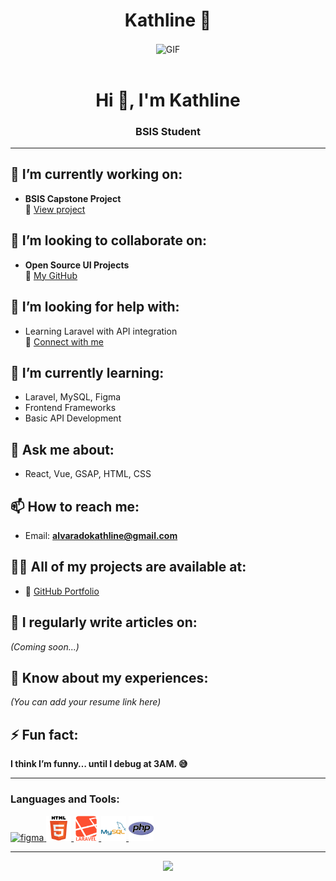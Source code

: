 <h1 align="center">Kathline 👋</h1>

<div align="center">
  <img height="300" width="700" alt="GIF" align="center" src="https://github.com/Xx-Ashutosh-xX/Xx-Ashutosh-xX/blob/master/assets/208593.gif">
</div>

</br>

<h1 align="center">Hi 👋, I'm Kathline</h1>
<h3 align="center">BSIS Student</h3>

---

## 🔭 I’m currently working on:
- **BSIS Capstone Project**  
  🔗 [View project](https://github.com/Kthalvs/Kthalvs.git)

## 👯 I’m looking to collaborate on:
- **Open Source UI Projects**  
  🔗 [My GitHub](https://github.com/Kthalvs/Kthalvs.git)

## 🤝 I’m looking for help with:
- Learning Laravel with API integration  
  🔗 [Connect with me](mailto:HUHU@gmail.com)

## 🌱 I’m currently learning:
- Laravel, MySQL, Figma  
- Frontend Frameworks  
- Basic API Development

## 💬 Ask me about:
- React, Vue, GSAP, HTML, CSS

## 📫 How to reach me:
- Email: **alvaradokathline@gmail.com**

## 👨‍💻 All of my projects are available at:
- 🔗 [GitHub Portfolio](https://github.com/Kthalvs/Kthalvs.git)

## 📝 I regularly write articles on:
*(Coming soon...)*

## 📄 Know about my experiences:
*(You can add your resume link here)*

## ⚡ Fun fact:
**I think I’m funny… until I debug at 3AM. 😅**

---

<h3 align="left">Languages and Tools:</h3>

<p align="left">
  <a href="https://www.figma.com/" target="_blank" rel="noreferrer"> 
    <img src="https://www.vectorlogo.zone/logos/figma/figma-icon.svg" alt="figma" width="40" height="40"/> 
  </a> 
  <a href="https://www.w3.org/html/" target="_blank" rel="noreferrer"> 
    <img src="https://raw.githubusercontent.com/devicons/devicon/master/icons/html5/html5-original-wordmark.svg" alt="html5" width="40" height="40"/> 
  </a> 
  <a href="https://laravel.com/" target="_blank" rel="noreferrer"> 
    <img src="https://raw.githubusercontent.com/devicons/devicon/master/icons/laravel/laravel-plain-wordmark.svg" alt="laravel" width="40" height="40"/> 
  </a> 
  <a href="https://www.mysql.com/" target="_blank" rel="noreferrer"> 
    <img src="https://raw.githubusercontent.com/devicons/devicon/master/icons/mysql/mysql-original-wordmark.svg" alt="mysql" width="40" height="40"/> 
  </a> 
  <a href="https://www.php.net" target="_blank" rel="noreferrer"> 
    <img src="https://raw.githubusercontent.com/devicons/devicon/master/icons/php/php-original.svg" alt="php" width="40" height="40"/> 
  </a> 
</p>

---

<p align="center">
  <a href="https://github.com/anuraghazra/github-readme-stats">
    <img src="https://github-readme-stats.vercel.app/api?username=Kthalvs&show_icons=true&theme=radical"/>
  </a>
</p>
